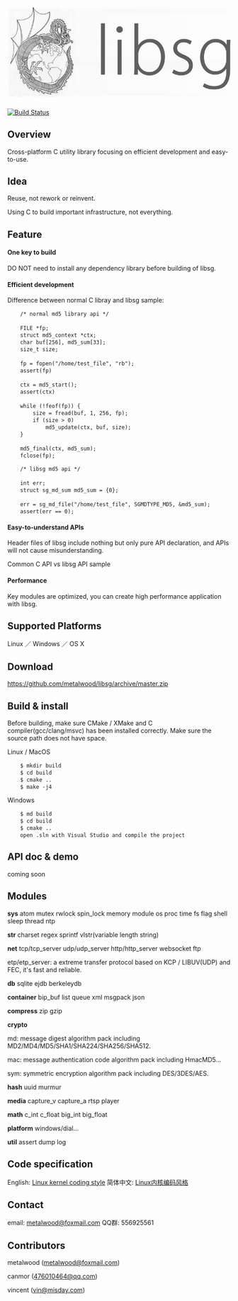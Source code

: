 # ![](res/image/logo.png)

[![Build Status](https://travis-ci.org/metalwood/libsg.svg?branch=master)](https://travis-ci.org/metalwood/libsg)

## Overview

Cross-platform C utility library focusing on efficient development and easy-to-use.

## Idea

Reuse, not rework or reinvent.

Using C to build important infrastructure, not everything.

## Feature

#### One key to build

DO NOT need to install any dependency library before building of libsg.

#### Efficient development

Difference between normal C libray and libsg sample:

```
    /* normal md5 library api */

    FILE *fp;
    struct md5_context *ctx;
    char buf[256], md5_sum[33];
    size_t size;

    fp = fopen("/home/test_file", "rb");
    assert(fp)

    ctx = md5_start();
    assert(ctx)
    
    while (!feof(fp)) {
        size = fread(buf, 1, 256, fp);
        if (size > 0)
            md5_update(ctx, buf, size);
    }

    md5_final(ctx, md5_sum);
    fclose(fp);
```

```
    /* libsg md5 api */

    int err;
    struct sg_md_sum md5_sum = {0};

    err = sg_md_file("/home/test_file", SGMDTYPE_MD5, &md5_sum);
    assert(err == 0);
```

#### Easy-to-understand APIs

Header files of libsg include nothing but only pure API declaration, and APIs will not cause misunderstanding.

Common C API vs libsg API sample

#### Performance

Key modules are optimized, you can create high performance application with libsg.

## Supported Platforms

Linux ／ Windows ／ OS X

## Download

https://github.com/metalwood/libsg/archive/master.zip

## Build & install

Before building, make sure CMake / XMake and C compiler(gcc/clang/msvc) has been installed correctly.
Make sure the source path does not have space.

Linux / MacOS

        $ mkdir build
        $ cd build
        $ cmake ..
        $ make -j4

Windows

        $ md build
        $ cd build
        $ cmake ..
        open .sln with Visual Studio and compile the project

## API doc & demo

coming soon

## Modules

**sys** atom mutex rwlock spin_lock memory module os proc time fs flag shell sleep thread ntp

**str** charset regex sprintf vlstr(variable length string)

**net** tcp/tcp_server udp/udp_server http/http_server websocket ftp

etp/etp_server: a extreme transfer protocol based on KCP / LIBUV(UDP) and FEC, it's fast and reliable.

**db** sqlite ejdb berkeleydb

**container** bip_buf list queue xml msgpack json

**compress** zip gzip

**crypto**

md: message digest algorithm pack including MD2/MD4/MD5/SHA1/SHA224/SHA256/SHA512.

mac: message authentication code algorithm pack including HmacMD5...

sym: symmetric encryption algorithm pack including DES/3DES/AES.

**hash** uuid murmur

**media** capture_v capture_a rtsp player

**math** c_int c_float big_int big_float

**platform** windows/dial...

**util** assert dump log

## Code specification

English: [Linux kernel coding style](https://www.kernel.org/doc/Documentation/CodingStyle)            简体中文: [Linux内核编码风格](http://www.cnblogs.com/baochuan/archive/2013/04/08/3006615.html)

## Contact

email: metalwood@foxmail.com                   QQ群: 556925561

## Contributors

metalwood (metalwood@foxmail.com)

canmor (476010464@qq.com)

vincent (vin@misday.com)
